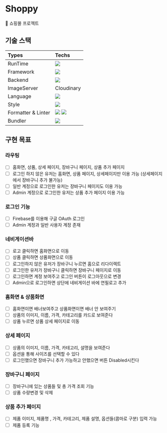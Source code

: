 # Shoppy
🛒 쇼핑몰 프로젝트

## 기술 스택

|Types|Techs|
|:-|:-|
|RunTime|<img src="https://img.shields.io/badge/Node.js-339933?style=flat&logo=Node.js&logoColor=white"/>|
|Framework|<img src="https://img.shields.io/badge/React-61DAFB?style=flat&logo=React&logoColor=white"/>|
|Backend|<img src="https://img.shields.io/badge/firebase-FFCA28?style=flat&logo=firebase&logoColor=white"/>|
|ImageServer|Cloudinary|
|Language|<img src="https://img.shields.io/badge/JavaScript-F7DF1E?style=flat&logo=JavaScript&logoColor=white"/> |
|Style|<img src="https://img.shields.io/badge/Tailwind CSS-06B6D4?style=flat-square&logo=Tailwind CSS&logoColor=white"/>|
|Formatter & Linter|<img src="https://img.shields.io/badge/ESLint-4B32C3?style=flat&logo=ESLint&logoColor=white"/> <img src="https://img.shields.io/badge/Prettier-F7B93E?style=flat&logo=Prettier&logoColor=white"/>|
|Bundler|<img src="https://img.shields.io/badge/Webpack-8DD6F9?style=flat&logo=Webpack&logoColor=white"/>|


## 구현 목표

### 라우팅
- [ ] 홈화면, 상품, 상세 페이지, 장바구니 페이지, 상품 추가 페이지
- [ ] 로그인 하지 않은 유저는 홈화면, 상품 페이지, 상세페이지만 이용 가능 (상세페이지에서 장바구니 추가 불가능)
- [ ] 일반 계정으로 로그인한 유저는 장바구니 페이지도 이용 가능
- [ ] Admin 계정으로 로그인한 유저는 상품 추가 페이지 이용 가능

### 로그인 기능
- [ ] Firebase를 이용해 구글 OAuth 로그인
- [ ] Admin 계정과 일반 사용자 계정 존재

### 네비게이션바
- [ ] 로고 클릭하면 홈화면으로 이동
- [ ] 상품 클릭하면 상품화면으로 이동
- [ ] 로그인하지 않은 유저가 장바구니 누르면 홈으로 리다이렉트
- [ ] 로그인한 유저가 장바구니 클릭하면 장바구니 페이지로 이동
- [ ] 로그인하면 계정 보여주고 로그인 버튼이 로그아웃으로 변경
- [ ] Admin으로 로그인하면 상단에 네비게이션 바에 연필로고 추가

### 홈화면 & 상품화면
- [ ] 홈화면이면 배너보여주고 상품화면이면 배너 안 보여주기
- [ ] 상품의 이미지, 이름, 가격, 카테고리를 카드로 보여준다
- [ ] 상품 누르면 상품 상세 페이지로 이동

### 상세 페이지
- [ ] 상품의 이미지, 이름, 가격, 카테고리, 설명을 보여준다
- [ ] 옵션을 통해 사이즈를 선택할 수 있다
- [ ] 로그인했으면 장바구니 추가 가능하고 안했으면 버튼 Disabled시킨다

### 장바구니 페이지

- [ ] 장바구니에 있는 상품들 및 총 가격 조회 기능
- [ ] 상품 수량변경 및 삭제

### 상품 추가 페이지

- [ ] 제품 이미지, 제품명 , 가격, 카테고리, 제품 설명, 옵션들(콤마로 구분) 입력 가능
- [ ] 제품 등록 기능
